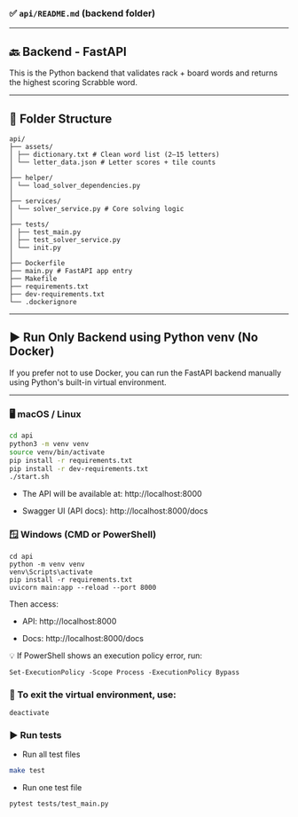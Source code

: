 ### ✅ `api/README.md` (backend folder)

---

## 🔙 Backend - FastAPI

This is the Python backend that validates rack + board words and returns the highest scoring Scrabble word.

---

## 📁 Folder Structure

```
api/
├── assets/
│ ├── dictionary.txt # Clean word list (2–15 letters)
│ └── letter_data.json # Letter scores + tile counts
│
├── helper/
│ └── load_solver_dependencies.py
│
├── services/
│ └── solver_service.py # Core solving logic
│
├── tests/
│ ├── test_main.py
│ ├── test_solver_service.py
│ └── init.py
│
├── Dockerfile
├── main.py # FastAPI app entry
├── Makefile
├── requirements.txt
├── dev-requirements.txt
└── .dockerignore
```

---

## ▶️ Run Only Backend using Python venv (No Docker)

If you prefer not to use Docker, you can run the FastAPI backend manually using Python's built-in virtual environment.

---

### 🖥️ macOS / Linux

```bash
cd api
python3 -m venv venv
source venv/bin/activate
pip install -r requirements.txt
pip install -r dev-requirements.txt
./start.sh
```

- The API will be available at: http://localhost:8000

- Swagger UI (API docs): http://localhost:8000/docs

### 🪟 Windows (CMD or PowerShell)

```
cd api
python -m venv venv
venv\Scripts\activate
pip install -r requirements.txt
uvicorn main:app --reload --port 8000
```

Then access:

- API: http://localhost:8000

- Docs: http://localhost:8000/docs

💡 If PowerShell shows an execution policy error, run:

```
Set-ExecutionPolicy -Scope Process -ExecutionPolicy Bypass
```

### 🚪 To exit the virtual environment, use:

```
deactivate
```

### ▶️ Run tests

- Run all test files

```bash
make test
```

- Run one test file

```
pytest tests/test_main.py
```
